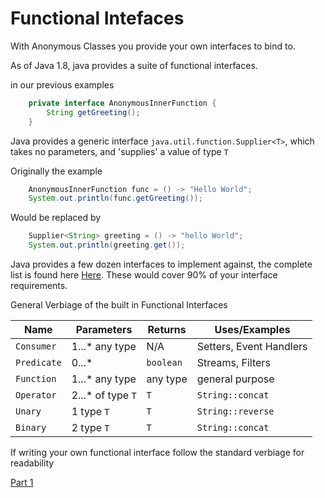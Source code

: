 # Functional Intefaces

With Anonymous Classes you provide your own interfaces to bind to.

As of Java 1.8, java provides a suite of functional interfaces.

in our previous examples

```java
	private interface AnonymousInnerFunction {
		String getGreeting();
	}
```

Java provides a generic interface `java.util.function.Supplier<T>`, which takes no parameters, and 'supplies' a value of type `T`

Originally the example 

```java
	AnonymousInnerFunction func = () -> "Hello World";
	System.out.println(func.getGreeting());
```

Would be replaced by

```java
	Supplier<String> greeting = () -> "hello World";
	System.out.println(greeting.get());
```

Java provides a few dozen interfaces to implement against, the complete list is found here [Here](https://docs.oracle.com/javase/8/docs/api/java/util/function/package-summary.html). These would cover 90% of your interface requirements.

General Verbiage of the built in Functional Interfaces

| Name | Parameters | Returns |Uses/Examples|
|------|------------|---------|----|
|`Consumer`|1...* any type|N/A|Setters, Event Handlers|
|`Predicate`|0...*|`boolean`|Streams, Filters|
|`Function`|1...* any type|any type|general purpose|
|`Operator`|2...* of type `T`|`T`|`String::concat`|
|`Unary`|1 type `T`|`T`|`String::reverse`|
|`Binary`|2 type `T`|`T`|`String::concat`|

If writing your own functional interface follow the standard verbiage for readability 
 

[Part 1](part1_basics/README.md)